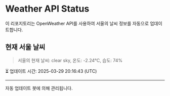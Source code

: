 
# Weather API Status

이 리포지토리는 OpenWeather API를 사용하여 서울의 날씨 정보를 자동으로 업데이트합니다.

## 현재 서울 날씨
> 서울의 현재 날씨: clear sky, 온도: -2.24°C, 습도: 74%

⏳ 업데이트 시간: 2025-03-29 20:16:43 (UTC)

---
자동 업데이트 봇에 의해 관리됩니다.
